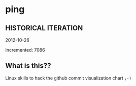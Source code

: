 # ping

## HISTORICAL ITERATION
2012-10-26

Incremented: 7086

## What is this?? 
Linux skills to hack the github commit visualization chart `;-)`

